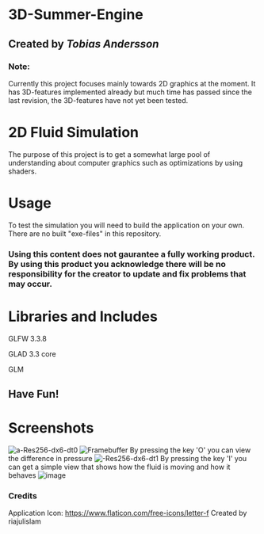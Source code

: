 # 3D-Summer-Engine
## Created by *Tobias Andersson*
### Note: 
Currently this project focuses mainly towards 2D graphics at the moment. It has 3D-features implemented already but much time has passed since the last revision, the 3D-features have not yet been tested.

# 2D Fluid Simulation
The purpose of this project is to get a somewhat large pool of understanding about computer graphics such as optimizations by using shaders.

# Usage
To test the simulation you will need to build the application on your own. There are no built "exe-files" in this repository. 

### Using this content does not gaurantee a fully working product. By using this product you acknowledge there will be no responsibility for the creator to update and fix problems that may occur.

# Libraries and Includes
GLFW 3.3.8

GLAD 3.3 core

GLM

## Have Fun!

# Screenshots
![a-Res256-dx6-dt0](https://github.com/BoilingT/3D-Summer-Engine/assets/34101043/05ec20bd-130e-489e-9494-e608976c70f3)
![Framebuffer](https://github.com/BoilingT/3D-Summer-Engine/assets/34101043/4d9bb89c-1ea5-49d1-9b85-710648db0fc8)
By pressing the key 'O' you can view the difference in pressure
![-Res256-dx6-dt1](https://github.com/BoilingT/3D-Summer-Engine/assets/34101043/644655b9-4006-40ff-bf55-1be964cdc92b)
By pressing the key 'I' you can get a simple view that shows how the fluid is moving and how it behaves
![image](https://github.com/BoilingT/3D-Summer-Engine/assets/34101043/408001be-5a2a-4d2d-971d-840bbc743396)

### Credits
Application Icon:
https://www.flaticon.com/free-icons/letter-f Created by riajulislam
